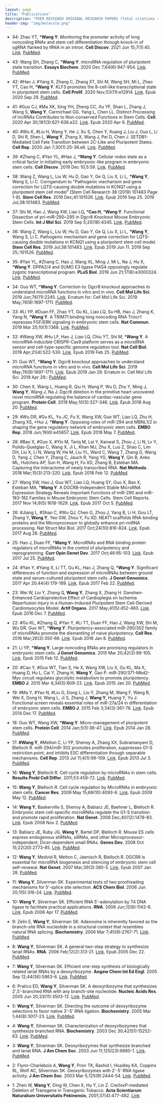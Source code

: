 ```yaml
---
layout: page
title: "Publications"
description: "PEER REVIEWED ORIGINAL RESEARCH PAPERS (Total citations >3000)"
header-img: "img/molecule.png"
---
```

- 44: Zhao YT, ***Wang Y**. Monitoring the promoter activity of long noncoding RNAs and stem cell differentiation through knock-in of sgRNA flanked by tRNA in an intron. **Cell Discov**. 2021 Jun 15;7(1):45. [Link](https://doi.org/10.1038/s41421-021-00272-3). [PubMed](https://pubmed.ncbi.nlm.nih.gov/34127653). 

- 43: Wang SH, Zhang C, ***Wang Y**. microRNA regulation of pluripotent state transition. **Essays Biochem**. 2020 Dec 7;64(6):947-954. [Link](https://doi.org/10.1042/EBC20200028). [PubMed](https://pubmed.ncbi.nlm.nih.gov/33034348).

- 42: #Hao J, #Yang X, Zhang C, Zhang XT, Shi M, Wang SH, Mi L, Zhao YT, Cao H, ***Wang Y**. KLF3 promotes the 8-cell-like transcriptional state in pluripotent stem cells. **Cell Prolif**. 2020 Nov;53(11):e12914. [Link](https://doi.org/10.1111/cpr.12914). Epub 2020 Sep 29. [PubMed](https://pubmed.ncbi.nlm.nih.gov/32990380). 

- 41: #Guo CJ, #Ma XK, Xing YH, Zheng CC, Xu YF, Shan L, Zhang J, Wang S, **Wang Y**, Carmichael GG, Yang L, Chen LL. Distinct Processing of lncRNAs Contributes to Non-conserved Functions in Stem Cells. **Cell**. 2020 Apr 30;181(3):621-636.e22. [Link](https://doi.org/10.1016/j.cell.2020.03.006). Epub 2020 Apr 6. [PubMed](https://pubmed.ncbi.nlm.nih.gov/32259487).

- 40: #Wu K, #Liu H, Wang Y, He J, Xu S, Chen Y, Kuang J, Liu J, Guo L, Li D, Shi R, Shen L, **Wang Y**, Zhang X, Wang J, Pei D, Chen J. SETDB1-Mediated Cell Fate Transition between 2C-Like and Pluripotent States. **Cell Rep**. 2020 Jan 7;30(1):25-36.e6. [Link](https://doi.org/10.1016/j.celrep.2019.12.010). [PubMed](https://pubmed.ncbi.nlm.nih.gov/31914391).

- 39: #Zhang C, #Yan YL, #Hao J, ***Wang Y**. Cellular redox state as a critical factor in initiating early embryonic-like program in embryonic stem cells. **Cell Discov**. 2019 Dec 10;5:59. [Link](https://doi.org/10.1038/s41421-019-0127-5). [PubMed](https://pubmed.ncbi.nlm.nih.gov/31839984). 

- 38: Wang Z, Wang L, Liu W, Hu D, Gao Y, Ge Q, Liu X, Li L, ***Wang Y**, Wang S, Li C. Corrigendum to "Pathogenic mechanism and gene correction for LQTS-causing double mutations in KCNQ1 using a pluripotent stem cell model" [Stem Cell Research 38 (2019) 101483 Page 1-8]. **Stem Cell Res**. 2019 Dec;41:101526. [Link](https://doi.org/10.1016/j.scr.2019.101483). Epub 2019 Sep 25. 2019 Jul;38:101483. [PubMed](https://pubmed.ncbi.nlm.nih.gov/31226583).

- 37: Shi M, Hao J, Wang XW, Liao LQ, ***Cao H**, ***Wang Y**. Functional Dissection of pri-miR-290~295 in Dgcr8 Knockout Mouse Embryonic Stem Cells. **Int J Mol Sci**. 2019 Sep 5;20(18):4345. [Link](https://doi.org/10.3390/ijms20184345). [PubMed](https://pubmed.ncbi.nlm.nih.gov/31491855). 

- 36: Wang Z, Wang L, Liu W, Hu D, Gao Y, Ge Q, Liu X, Li L, ***Wang Y**, Wang S, Li C. Pathogenic mechanism and gene correction for LQTS-causing double mutations in KCNQ1 using a pluripotent stem cell model. **Stem Cell Res**. 2019 Jul;38:101483. [Link](https://doi.org/10.1016/j.scr.2019.101483). Epub 2019 Jun 11. 2019 Sep 25;:101526. [PubMed](https://pubmed.ncbi.nlm.nih.gov/31226583).

- 35: #Yan YL, #Zhang C, Hao J, Wang XL, Ming J, Mi L, Na J, Hu X, ***Wang Y**. DPPA2/4 and SUMO E3 ligase PIAS4 opposingly regulate zygotic transcriptional program. **PLoS Biol**. 2019 Jun 21;17(6):e3000324. [Link](https://doi.org/10.1371/journal.pbio.3000324). [PubMed](https://pubmed.ncbi.nlm.nih.gov/31226106). 

- 34: Guo WT, ***Wang Y**. Correction to: Dgcr8 knockout approaches to understand microRNA functions in vitro and in vivo. **Cell Mol Life Sci**. 2019 Jun;76(11):2245. [Link](https://doi.org/10.1007/s00018-019-03087-4). Erratum for: Cell Mol Life Sci. 2019 May;76(9):1697-1711. [PubMed](https://pubmed.ncbi.nlm.nih.gov/31037335).

- 33: #Li YP, #Duan FF, Zhao YT, Gu KL, Liao LQ, Su HB, Hao J, Zhang K, Yang N, ***Wang Y**. A TRIM71 binding long noncoding RNA Trincr1 represses FGF/ERK signaling in embryonic stem cells. **Nat Commun**. 2019 Mar 25;10(1):1368. [Link](https://doi.org/10.1038/s41467-019-08911-w). [PubMed](https://pubmed.ncbi.nlm.nih.gov/30911006). 

- 32: #Wang XW, #Hu LF, Hao J, Liao LQ, Chiu YT, Shi M, ***Wang Y**. A microRNA-inducible CRISPR-Cas9 platform serves as a microRNA sensor and cell-type-specific genome regulation tool. **Nat Cell Biol**. 2019 Apr;21(4):522-530. [Link](https://doi.org/10.1038/s41556-019-0292-7). Epub 2019 Feb 25. [PubMed](https://pubmed.ncbi.nlm.nih.gov/30804503).

- 31: Guo WT, ***Wang Y**. Dgcr8 knockout approaches to understand microRNA functions in vitro and in vivo. **Cell Mol Life Sci**. 2019 May;76(9):1697-1711. [Link](https://doi.org/10.1007/s00018-019-03020-9). Epub 2019 Jan 29. Erratum in: Cell Mol Life Sci. 2019 Apr 29;: [PubMed](https://pubmed.ncbi.nlm.nih.gov/30694346).

- 30: Chen X, Wang L, Huang R, Qiu H, Wang P, Wu D, Zhu Y, Ming J, **Wang Y**, Wang J, Na J. Dgcr8 deletion in the primitive heart uncovered novel microRNA regulating the balance of cardiac-vascular gene program. **Protein Cell**. 2019 May;10(5):327-346. [Link](https://doi.org/10.1007/s13238-018-0572-1). Epub 2018 Aug 20. [PubMed](https://pubmed.ncbi.nlm.nih.gov/30128894). 

- 29: #Wu DR, #Gu KL, Yu JC, Fu X, Wang XW, Guo WT, Liao LQ, Zhu H, Zhang XS, *Hui J, ***Wang Y**. Opposing roles of miR-294 and MBNL1/2 in shaping the gene regulatory network of embryonic stem cells. **EMBO Rep**. 2018 Jun;19(6):e45657. [Link](https://doi.org/10.15252/embr.201745657). Epub 2018 May 7. [PubMed](https://pubmed.ncbi.nlm.nih.gov/29735517). 

- 28: #Bao X, #Guo X, #Yin M, Tariq M, Lai Y, Kanwal S, Zhou J, Li N, Lv Y, Pulido-Quetglas C, Wang X, Ji L, Khan MJ, Zhu X, Luo Z, Shao C, Lim DH, Liu X, Li N, Wang W, He M, Liu YL, Ward C, Wang T, Zhang G, Wang D, Yang J, Chen Y, Zhang C, Jauch R, Yang YG, **Wang Y**, Qin B, Anko ML, Hutchins AP, Sun H, Wang H, Fu XD, Zhang B, Esteban MA. Capturing the interactome of newly transcribed RNA. **Nat Methods**. 2018 Mar;15(3):213-220. [Link](https://doi.org/10.1038/nmeth.4595). Epub 2018 Feb 12. [PubMed](https://pubmed.ncbi.nlm.nih.gov/29431736). 

- 27: Wang XW, Hao J, Guo WT, Liao LQ, Huang SY, Guo X, Bao X, Esteban MA, ***Wang Y**. A DGCR8-Independent Stable MicroRNA Expression Strategy Reveals Important Functions of miR-290 and miR-183-182 Families in Mouse Embryonic Stem Cells. Stem Cell Reports. 2017 Nov 14;9(5):1618-1629. [Link](https://doi.org/10.1016/j.stemcr.2017.08.027). Epub 2017 Oct 5. [PubMed](https://pubmed.ncbi.nlm.nih.gov/28988987). 

- 26: #Jiang L, #Shao C, #Wu QJ, Chen G, Zhou J, Yang B, Li H, Gou LT, Zhang Y, **Wang Y**, Yeo GW, Zhou Y, Fu XD. NEAT1 scaffolds RNA-binding proteins and the Microprocessor to globally enhance pri-miRNA processing. Nat Struct Mol Biol. 2017 Oct;24(10):816-824. [Link](https://doi.org/10.1038/nsmb.3455). Epub 2017 Aug 28. [PubMed](https://pubmed.ncbi.nlm.nih.gov/28846091). 

- 25: Hao J, Duan FF, ***Wang Y**. MicroRNAs and RNA binding protein regulators of microRNAs in the control of pluripotency and reprogramming. **Curr Opin Genet Dev**. 2017 Oct;46:95-103. [Link](https://doi.org/10.1016/j.gde.2017.07.001). Epub 2017 Jul 25. [PubMed](https://pubmed.ncbi.nlm.nih.gov/28753462).

- 24: #Yan Y, #Yang X, Li TT, Gu KL, Hao J, Zhang Q, ***Wang Y**. Significant differences of function and expression of microRNAs between ground state and serum-cultured pluripotent stem cells. **J Genet Genomics**. 2017 Apr 20;44(4):179-189. [Link](https://doi.org/10.1016/j.jgg.2017.01.005). Epub 2017 Feb 22. [PubMed](https://pubmed.ncbi.nlm.nih.gov/28411033).

- 23: Wei W, Liu Y, Zhang Q, **Wang Y**, Zhang X, Zhang H. Danshen-Enhanced Cardioprotective Effect of Cardioplegia on Ischemia Reperfusion Injury in a Human-Induced Pluripotent Stem Cell-Derived Cardiomyocytes Model. **Artif Organs**. 2017 May;41(5):452-460. [Link](https://doi.org/10.1111/aor.12801). Epub 2016 Dec 7. [PubMed](https://pubmed.ncbi.nlm.nih.gov/27925238).

- 22: #Gu KL, #Zhang Q, #Yan Y, #Li TT, Duan FF, Hao J, Wang XW, Shi M, Wu DR, Guo WT, ***Wang Y**. Pluripotency-associated miR-290/302 family of microRNAs promote the dismantling of naive pluripotency. **Cell Res**. 2016 Mar;26(3):350-66. [Link](https://doi.org/10.1038/cr.2016.2). Epub 2016 Jan 8. [PubMed](https://pubmed.ncbi.nlm.nih.gov/26742694). 

- 21: Li YP, ***Wang Y**. Large noncoding RNAs are promising regulators in embryonic stem cells. **J Genet Genomics**. 2015 Mar 20;42(3):99-105. [Link](https://doi.org/10.1016/j.jgg.2015.02.002). Epub 2015 Feb 12. [PubMed](https://pubmed.ncbi.nlm.nih.gov/25819086).

- 20: #Cao Y, #Guo WT, Tian S, He X, Wang XW, Liu X, Gu KL, Ma X, Huang D, Hu L, Cai Y, Zhang H, **Wang Y**, Gao P. miR-290/371-Mbd2-Myc circuit regulates glycolytic metabolism to promote pluripotency. **EMBO J**. 2015 Mar 4;34(5):609-23. [Link](https://doi.org/10.15252/embj.201490441). Epub 2015 Jan 20. [PubMed](https://pubmed.ncbi.nlm.nih.gov/25603933). 

- 19: #Ma Y, #Yao N, #Liu G, Dong L, Liu Y, Zhang M, Wang F, Wang B, Wei X, Dong H, Wang L, Ji S, Zhang J, **Wang Y**, Huang Y, Yu J. Functional screen reveals essential roles of miR-27a/24 in differentiation of embryonic stem cells. **EMBO J**. 2015 Feb 3;34(3):361-78. [Link](https://doi.org/10.15252/embj.201489957). Epub 2014 Dec 17. [PubMed](https://pubmed.ncbi.nlm.nih.gov/25519956). 

- 18: Guo WT, Wang XW, ***Wang Y**. Micro-management of pluripotent stem cells. **Protein Cell**. 2014 Jan;5(1):36-47. [Link](https://doi.org/10.1007/s13238-013-0014-z). Epub 2014 Jan 28. [PubMed](https://pubmed.ncbi.nlm.nih.gov/24470117). 

- 17: **#Wang Y**, #Melton C, Li YP, Shenoy A, Zhang XX, Subramanyam D, Blelloch R. miR-294/miR-302 promotes proliferation, suppresses G1-S restriction point, and inhibits ESC differentiation through separable mechanisms. **Cell Rep**. 2013 Jul 11;4(1):99-109. [Link](https://doi.org/10.1016/j.celrep.2013.05.027). Epub 2013 Jul 3. [PubMed](https://pubmed.ncbi.nlm.nih.gov/23831024). 

- 16: **Wang Y**, Blelloch R. Cell cycle regulation by microRNAs in stem cells. **Results Probl Cell Differ**. 2011;53:459-72. [Link](https://doi.org/10.1007/978-3-642-19065-0_19). [PubMed](https://pubmed.ncbi.nlm.nih.gov/21630156).

- 15: **Wang Y**, Blelloch R. Cell cycle regulation by MicroRNAs in embryonic stem cells. **Cancer Res**. 2009 May 15;69(10):4093-6. [Link](https://doi.org/10.1158/0008-5472.CAN-09-0309). Epub 2009 May 12. [PubMed](https://pubmed.ncbi.nlm.nih.gov/19435891). 

- 14: **Wang Y**, Baskerville S, Shenoy A, Babiarz JE, Baehner L, Blelloch R. Embryonic stem cell-specific microRNAs regulate the G1-S transition and promote rapid proliferation. **Nat Genet**. 2008 Dec;40(12):1478-83. [Link](https://doi.org/10.1038/ng.250). Epub 2008 Nov 2. [PubMed](https://pubmed.ncbi.nlm.nih.gov/18978791). 

- 13: Babiarz JE, Ruby JG, **Wang Y**, Bartel DP, Blelloch R. Mouse ES cells express endogenous shRNAs, siRNAs, and other Microprocessor-independent, Dicer-dependent small RNAs. **Genes Dev**. 2008 Oct 15;22(20):2773-85. [Link](https://doi.org/10.1101/gad.1705308). [PubMed](https://pubmed.ncbi.nlm.nih.gov/18923076). 

- 12: **Wang Y**, Medvid R, Melton C, Jaenisch R, Blelloch R. DGCR8 is essential for microRNA biogenesis and silencing of embryonic stem cell self-renewal. **Nat Genet**. 2007 Mar;39(3):380-5. [Link](https://doi.org/10.1038/ng1969). Epub 2007 Jan 28. [PubMed](https://pubmed.ncbi.nlm.nih.gov/17259983). 

- 11: **Wang Y**, Silverman SK. Experimental tests of two proofreading mechanisms for 5'-splice site selection. **ACS Chem Biol**. 2006 Jun 20;1(5):316-24. [Link](https://doi.org/10.1021/cb6001569). [PubMed](https://pubmed.ncbi.nlm.nih.gov/17163761).

- 10: **Wang Y**, Silverman SK. Efficient RNA 5'-adenylation by T4 DNA ligase to facilitate practical applications. **RNA**. 2006 Jun;12(6):1142-6. [Link](https://doi.org/10.1261/rna.33106). Epub 2006 Apr 17. [PubMed](https://pubmed.ncbi.nlm.nih.gov/16618967). 

- 9:  Zelin E, **Wang Y**, Silverman SK. Adenosine is inherently favored as the branch-site RNA nucleotide in a structural context that resembles natural RNA splicing. **Biochemistry**. 2006 Mar 7;45(9):2767-71. [Link](https://doi.org/10.1021/bi052499l). [PubMed](https://pubmed.ncbi.nlm.nih.gov/16503631). 

- 8:  **Wang Y**, Silverman SK. A general two-step strategy to synthesize lariat RNAs. **RNA**. 2006 Feb;12(2):313-21. [Link](https://doi.org/10.1261/rna.2259406). Epub 2005 Dec 22. [PubMed](https://pubmed.ncbi.nlm.nih.gov/16373486). 

- 7:  **Wang Y**, Silverman SK. Efficient one-step synthesis of biologically related lariat RNAs by a deoxyribozyme. **Angew Chem Int Ed Engl**. 2005 Sep 12;44(36):5863-6. [Link](https://doi.org/10.1002/anie.200501643). [PubMed](https://pubmed.ncbi.nlm.nih.gov/16086354). 

- 6:  Pratico ED, **Wang Y**, Silverman SK. A deoxyribozyme that synthesizes 2',5'-branched RNA with any branch-site nucleotide. **Nucleic Acids Res**. 2005 Jun 20;33(11):3503-12. [Link](https://doi.org/10.1093/nar/gki656). [PubMed](https://pubmed.ncbi.nlm.nih.gov/15967808). 

- 5:  **Wang Y**, Silverman SK. Directing the outcome of deoxyribozyme selections to favor native 3'-5' RNA ligation. **Biochemistry**. 2005 Mar 1;44(8):3017-23. [Link](https://doi.org/10.1021/bi0478291). [PubMed](https://pubmed.ncbi.nlm.nih.gov/15723545).

- 4:  **Wang Y**, Silverman SK. Characterization of deoxyribozymes that synthesize branched RNA. **Biochemistry**. 2003 Dec 30;42(51):15252-63. [Link](https://doi.org/10.1021/bi0355847). [PubMed](https://pubmed.ncbi.nlm.nih.gov/14690435).

- 3:  **Wang Y**, Silverman SK. Deoxyribozymes that synthesize branched and lariat RNA. **J Am Chem Soc**. 2003 Jun 11;125(23):6880-1. [Link](https://doi.org/10.1021/ja035150z). [PubMed](https://pubmed.ncbi.nlm.nih.gov/12783536).

- 2:  Flynn-Charlebois A, **Wang Y**, Prior TK, Rashid I, Hoadley KA, Coppins RL, Wolf AC, Silverman SK. Deoxyribozymes with 2'-5' RNA ligase activity. **J Am Chem Soc**. 2003 Mar 5;125(9):2444-54. [Link](https://doi.org/10.1021/ja028774y). [PubMed](https://pubmed.ncbi.nlm.nih.gov/12603132).

- 1:  Zhen W, **Wang Y**, Ding W, Chen X, Hu Y, Lin Z. Cre/loxP-mediated Deletion of Transgene in Transgenic Tobacco. **Acta Scientiarum Naturalium Universitatis Pekinensis**, 2001;37(4):477-482. [Link](http://xbna.pku.edu.cn/CN/Y2001/V37/I4/477)
